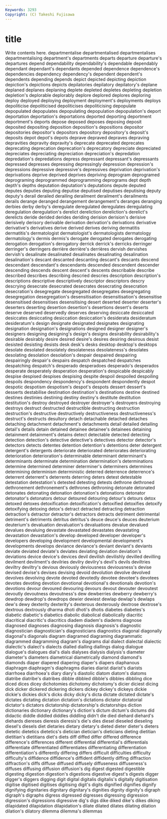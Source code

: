 ```yaml
---
Keywords: 3293 
Copyright: (C) Takeshi Fujisawa
---
```


# title

Write contents here.
departmentalise departmentalised departmentalises departmentalising department's departments
departs departure departure's departures depend dependability dependability's dependable dependably dependant
dependant's dependants depended dependence dependence's dependencies dependency dependency's dependent dependent's
dependents depending depends depict depicted depicting depiction depiction's depictions depicts
depilatories depilatory depilatory's deplane deplaned deplanes deplaning deplete depleted depletes
depleting depletion depletion's deplorable deplorably deplore deplored deplores deploring deploy
deployed deploying deployment deployment's deployments deploys depoliticise depoliticised depoliticises depoliticising
depopulate depopulated depopulates depopulating depopulation depopulation's deport deportation deportation's deportations
deported deporting deportment deportment's deports depose deposed deposes deposing deposit
deposited depositing deposition deposition's depositions depositor depositories depositor's depositors depository
depository's deposit's deposits depot depot's depots deprave depraved depraves depraving
depravities depravity depravity's deprecate deprecated deprecates deprecating deprecation deprecation's deprecatory
depreciate depreciated depreciates depreciating depreciation depreciation's depredation depredation's depredations depress
depressant depressant's depressants depressed depresses depressing depressingly depression depression's depressions
depressive depressive's depressives deprivation deprivation's deprivations deprive deprived deprives depriving
deprogram deprogramed deprograming deprogrammed deprogramming deprograms dept depth depth's depths
deputation deputation's deputations depute deputed deputes deputies deputing deputise deputised
deputises deputising deputy deputy's derail derailed derailing derailment derailment's derailments
derails derange deranged derangement derangement's deranges deranging derbies derby derby's
deregulate deregulated deregulates deregulating deregulation deregulation's derelict dereliction dereliction's derelict's
derelicts deride derided derides deriding derision derision's derisive derisively derisory
derivable derivation derivation's derivations derivative derivative's derivatives derive derived derives
deriving dermatitis dermatitis's dermatologist dermatologist's dermatologists dermatology dermatology's dermis dermis's
derogate derogated derogates derogating derogation derogation's derogatory derrick derrick's derricks
derringer derringer's derringers derrière derrière's derrières dervish dervishes dervish's desalinate
desalinated desalinates desalinating desalination desalination's descant descanted descanting descant's descants
descend descendant descendant's descendants descended descendent descender descending descends descent
descent's descents describable describe described describes describing descried descries description
description's descriptions descriptive descriptively descriptor descriptors descry descrying desecrate desecrated
desecrates desecrating desecration desecration's desegregate desegregated desegregates desegregating desegregation desegregation's
desensitisation desensitisation's desensitise desensitised desensitises desensitising desert deserted deserter deserter's
deserters deserting desertion desertion's desertions desert's deserts deserve deserved deservedly
deserves deserving desiccate desiccated desiccates desiccating desiccation desiccation's desiderata desideratum
desideratum's design designate designated designates designating designation designation's designations designed
designer designer's designers designing designing's design's designs desirability desirability's desirable
desirably desire desired desire's desires desiring desirous desist desisted desisting
desists desk desk's desks desktop desktop's desktops desolate desolated desolately
desolateness desolateness's desolates desolating desolation desolation's despair despaired despairing despairingly
despair's despairs despatch despatched despatches despatching despatch's desperado desperadoes desperado's
desperados desperate desperately desperation desperation's despicable despicably despise despised despises
despising despite despoil despoiled despoiling despoils despondency despondency's despondent despondently
despot despotic despotism despotism's despot's despots dessert dessert's desserts destabilise
destination destination's destinations destine destined destines destinies destining destiny destiny's
destitute destitution destitution's destroy destroyed destroyer destroyer's destroyers destroying destroys
destruct destructed destructible destructing destruction destruction's destructive destructively destructiveness destructiveness's
destruct's destructs desultory detach detachable detached detaches detaching detachment detachment's
detachments detail detailed detailing detail's details detain detained detainee detainee's
detainees detaining detainment detainment's detains detect detectable detected detecting detection
detection's detective detective's detectives detector detector's detectors detects detentes detention
detention's detentions deter detergent detergent's detergents deteriorate deteriorated deteriorates deteriorating
deterioration deterioration's determinable determinant determinant's determinants determinate determination determination's determinations
determine determined determiner determiner's determiners determines determining determinism deterministic deterred
deterrence deterrence's deterrent deterrent's deterrents deterring deters detest detestable detestation
detestation's detested detesting detests dethrone dethroned dethronement dethronement's dethrones dethroning
detonate detonated detonates detonating detonation detonation's detonations detonator detonator's detonators
detour detoured detouring detour's detours detox detoxed detoxes detoxification detoxification's
detoxified detoxifies detoxify detoxifying detoxing detox's detract detracted detracting detraction
detraction's detractor detractor's detractors detracts detriment detrimental detriment's detriments detritus
detritus's deuce deuce's deuces deuterium deuterium's devaluation devaluation's devaluations devalue
devalued devalues devaluing devastate devastated devastates devastating devastation devastation's develop
developed developer developer's developers developing development developmental development's developments develops
deviance deviance's deviant deviant's deviants deviate deviated deviate's deviates deviating
deviation deviation's deviations device device's devices devil devilish devilishly devilled
devilling devilment devilment's devilries devilry devilry's devil's devils deviltries deviltry
deviltry's devious deviously deviousness deviousness's devise devised devise's devises devising
devoid devolution devolve devolved devolves devolving devote devoted devotedly devotee
devotee's devotees devotes devoting devotion devotional devotional's devotionals devotion's devotions
devour devoured devouring devours devout devouter devoutest devoutly devoutness devoutness's
dew dewberries dewberry dewberry's dewdrop dewdrop's dewdrops dewier dewiest dewlap
dewlap's dewlaps dew's dewy dexterity dexterity's dexterous dexterously dextrose dextrose's
dextrous dextrously dharma dhoti dhoti's dhotis diabetes diabetes's diabetic diabetic's
diabetics diabolic diabolical diabolically diacritic diacritical diacritic's diacritics diadem diadem's
diadems diagnose diagnosed diagnoses diagnosing diagnosis diagnosis's diagnostic diagnostician diagnostician's
diagnosticians diagnostics diagonal diagonally diagonal's diagonals diagram diagramed diagraming diagrammatic
diagrammed diagramming diagram's diagrams dial dialect dialectal dialectic dialectic's dialect's
dialects dialled dialling diallings dialog dialogue dialogue's dialogues dial's dials
dialyses dialysis dialysis's diameter diameter's diameters diametrical diametrically diamond diamond's
diamonds diaper diapered diapering diaper's diapers diaphanous diaphragm diaphragm's diaphragms
diaries diarist diarist's diarists diarrhoea diarrhoea's diary diary's diastolic diatom
diatom's diatoms diatribe diatribe's diatribes dibble dibbled dibble's dibbles dibbling
dice diced dices dicey dichotomies dichotomy dichotomy's dicier diciest dicing
dick dicker dickered dickering dickers dickey dickey's dickeys dickie dickie's
dickies dick's dicks dicky dicky's dicta dictate dictated dictate's dictates
dictating dictation dictation's dictations dictator dictatorial dictator's dictators dictatorship dictatorship's
dictatorships diction dictionaries dictionary dictionary's diction's dictum dictum's dictums did
didactic diddle diddled diddles diddling didn't die died diehard diehard's
diehards diereses dieresis dieresis's die's dies diesel dieseled dieseling diesel's
diesels diet dietaries dietary dietary's dieted dieter dieter's dieters dietetic
dietetics dietetics's dietician dietician's dieticians dieting dietitian dietitian's dietitians diet's
diets diff diffed differ differed difference difference's differences different differential
differential's differentials differentiate differentiated differentiates differentiating differentiation differentiation's differently differing
differs difficult difficulties difficulty difficulty's diffidence diffidence's diffident diffidently diffing
diffraction diffraction's diffs diffuse diffused diffusely diffuseness diffuseness's diffuses diffusing
diffusion diffusion's dig digest digested digestible digesting digestion digestion's digestions
digestive digest's digests digger digger's diggers digging digit digital digitalis
digitalis's digitally digitisation digitise digitised digitises digitising digit's digits dignified
dignifies dignify dignifying dignitaries dignitary dignitary's dignities dignity dignity's digraph
digraph's digraphs digress digressed digresses digressing digression digression's digressions digressive
dig's digs dike diked dike's dikes diking dilapidated dilapidation dilapidation's
dilate dilated dilates dilating dilation dilation's dilatory dilemma dilemma's dilemmas

